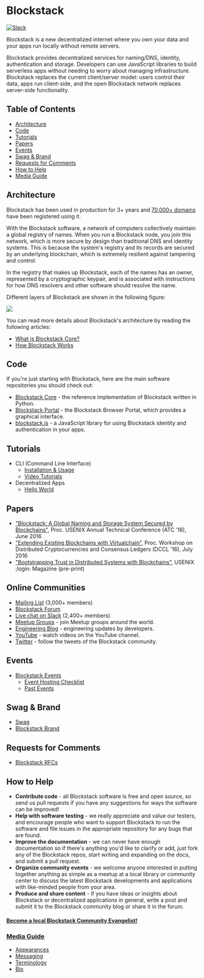 # Blockstack

[![Slack](http://chat.blockstack.org/badge.svg)](http://chat.blockstack.org/)

Blockstack is a new decentralized internet where you own your data and your apps run locally without remote servers.

Blockstack provides decentralized services for naming/DNS, identity, authentication and storage. Developers can use JavaScript libraries to build serverless apps without needing to worry about managing infrastructure. Blockstack replaces the current client/server model: users control their data, apps run client-side, and the open Blockstack network replaces server-side functionality.

## Table of Contents

- [Architecture](#architecture)
- [Code](#code)
- [Tutorials](#tutorials)
- [Papers](#papers)
- [Events](#events)
- [Swag & Brand](#swag--brand)
- [Requests for Comments](#requests-for-comments)
- [How to Help](#how-to-help)
- [Media Guide](#media-guide)

## Architecture

Blockstack has been used in production for 3+ years and [70,000+ domains](https://resolver.onename.com/v2/namespaces) have been registered using it.

With the Blockstack software, a network of computers collectively maintain a global registry of names. When you run a Blockstack node, you join this network, which is more secure by design than traditional DNS and identity systems. This is because the system's registry and its records are secured by an underlying blockchain, which is extremely resilient against tampering and control.

In the registry that makes up Blockstack, each of the names has an owner, represented by a cryptographic keypair, and is associated with instructions for how DNS resolvers and other software should resolve the name. 

Different layers of Blockstack are shown in the following figure:

<p>
<img src="https://raw.githubusercontent.com/blockstack/blockstack.org/master/app/images/visuals/blockstack-stack-diagram-2.png" data-canonical-src="https://raw.githubusercontent.com/blockstack/blockstack.org/master/app/images/visuals/blockstack-stack-diagram-2.png" />
</p>

You can read more details about Blockstack's architecture by reading the following articles:
- [What is Blockstack Core?](https://blockstack.org/articles/blockstack-core)
- [How Blockstack Works](/posts/how-blockstack-works.md)

## Code

If you're just starting with Blockstack, here are the main software repositories you should check out: 

- [Blockstack Core](https://github.com/blockstack/blockstack-core) - the reference implementation of Blockstack written in Python.
- [Blockstack Portal](https://github.com/blockstack/blockstack-portal) - the Blockstack Browser Portal, which provides a graphical interface.
- [blockstack.js](https://github.com/blockstack/blockstack.js) - a JavaScript library for using Blockstack identity and authentication in your apps.

## Tutorials

- CLI (Command Line Interface)
  - [Installation & Usage](https://blockstack.org/docs)
  - [Video Tutorials](https://www.youtube.com/playlist?list=PLXS8JJHIn4nGCU2uW85dHXpkQJ7QA5JkX)
- Decentralized Apps
  - [Hello World](https://blockstack.org/tutorials/hello-blockstack)

## Papers

- ["Blockstack: A Global Naming and Storage System Secured by Blockchains"](https://github.com/blockstack/blockstack/blob/master/papers/blockstack_usenix16.pdf), Proc. USENIX Annual Technical Conference (ATC ’16), June 2016
- ["Extending Existing Blockchains with Virtualchain"](https://github.com/blockstack/blockstack/blob/master/papers/virtualchain_dccl16.pdf), Proc. Workshop on Distributed Cryptocurrencies and Consensus Ledgers (DCCL ’16), July 2016
- ["Bootstrapping Trust in Distributed Systems with Blockchains"](https://github.com/blockstack/blockstack/blob/master/papers/blockstack_login16.pdf), USENIX ;login: Magazine (pre-print)

## Online Communities

- [Mailing List](http://blockstack.us14.list-manage1.com/subscribe?u=394a2b5cfee9c4b0f7525b009&id=0e5478ae86) (3,000+ members)
- [Blockstack Forum](http://forum.blockstack.org)
- [Live chat on Slack](http://chat.blockstack.org/) (2,400+ members)
- [Meetup Groups](http://www.meetup.com/topics/blockstack/) - join Meetup groups around the world.
- [Engineering Blog](https://blockstack.org/blog) - engineering updates by developers.
- [YouTube](https://www.youtube.com/channel/UC3J2iHnyt2JtOvtGVf_jpHQ) - watch videos on the YouTube channel.
- [Twitter](https://twitter.com/blockstackorg) - follow the tweets of the Blockstack community.

## Events

* [Blockstack Events](/events/README.md)
  * [Event Hosting Checklist](/events/events-guidelines.md)
  * [Past Events](/events/archive.md)

## Swag & Brand

* [Swag](https://github.com/blockstack/blockstack/issues/96)
* [Blockstack Brand](https://projects.invisionapp.com/d/main#/boards/4846740)

## Requests for Comments

- [Blockstack RFCs](/blockstack-rfcs.md)

## How to Help

- **Contribute code** - all Blockstack software is free and open source, so send us pull requests if you have any suggestions for ways the software can be improved!
- **Help with software testing** - we really appreciate and value our testers, and encourage people who want to support Blockstack to run the software and file issues in the appropriate repository for any bugs that are found.
- **Improve the documentation** - we can never have enough documentation so if there's anything you'd like to clarify or add, just fork any of the Blockstack repos, start writing and expanding on the docs, and submit a pull request.
- **Organize community events** - we welcome anyone interested in putting together anything as simple as a meetup at a local library or community center to discuss the latest Blockstack developments and applications with like-minded people from your area.
- **Produce and share content** - if you have ideas or insights about Blockstack or decentralized applications in general, write a post and submit it to the Blockstack community blog or share it in the forum.

#### [Become a local Blockstack Community Evangelist!](/evangelists/README.md)

### [Media Guide](/media/README.md)

- [Appearances](/media/appearances.md)
- [Messaging](/media/messaging.md)
- [Terminology](/media/terminology.md)
- [Bio](https://github.com/blockstack/blockstack/blob/master/media/bios.md)
